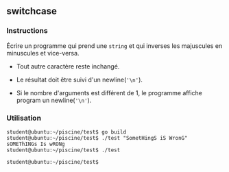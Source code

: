 ## switchcase

### Instructions

Écrire un programme qui prend une `string` et qui inverses les majuscules en minuscules et vice-versa.

- Tout autre caractère reste inchangé.

- Le résultat doit être suivi d'un newline(`'\n'`).

- Si le nombre d'arguments est différent de 1, le programme affiche program un newline(`'\n'`).

### Utilisation

```console
student@ubuntu:~/piscine/test$ go build
student@ubuntu:~/piscine/test$ ./test "SometHingS iS WronG"
sOMEThINGs Is wRONg
student@ubuntu:~/piscine/test$ ./test

student@ubuntu:~/piscine/test$
```
